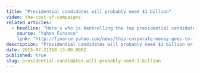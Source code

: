 ```yaml
---
title: "Presidential candidates will probably need $1 billion"
video: the-cost-of-campaigns
related_articles:
  - headline: "Here's who is bankrolling the top presidential candidates"
    source: "Yahoo Finance"
    link: "http://finance.yahoo.com/news/this-corporate-money-goes-to-liberals-173959992.html"
description: "Presidential candidates will probably need $1 billion or more to win. Some context on how campaign finance got so messed up. "
date: 2015-07-21T18:13:00.000Z
published: true
slug: presidential-candidates-will-probably-need-1-billion
---
```


